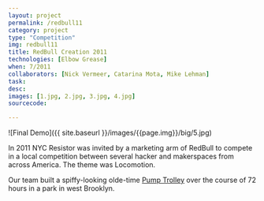```yaml
---
layout: project
permalink: /redbull11
category: project 
type: "Competition" 
img: redbull11
title: RedBull Creation 2011
technologies: [Elbow Grease] 
when: 7/2011
collaborators: [Nick Vermeer, Catarina Mota, Mike Lehman]
task: 
desc:
images: [1.jpg, 2.jpg, 3.jpg, 4.jpg]
sourcecode:

---
```


![Final Demo]({{ site.baseurl }}/images/{{page.img}}/big/5.jpg)

In 2011 NYC Resistor was invited by a marketing arm of RedBull to compete in a local competition between several hacker and makerspaces from across America. The theme was Locomotion.

<!--break-->

Our team built a spiffy-looking olde-time [Pump Trolley](http://en.wikipedia.org/wiki/Handcar) over the course of 72 hours in a park in west Brooklyn.
